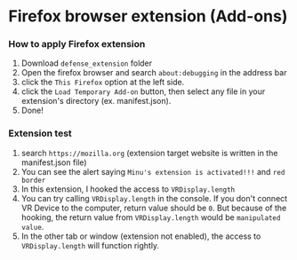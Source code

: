 # Firefox browser extension (Add-ons)
### How to apply Firefox extension
1. Download `defense_extension` folder
2. Open the firefox browser and search `about:debugging` in the address bar
3. click the `This Firefox` option at the left side.
4. click the `Load Temporary Add-on` button, then select any file in your extension's directory (ex. manifest.json).
5. Done!

### Extension test
1. search `https://mozilla.org` (extension target website is written in the manifest.json file)
2. You can see the alert saying `Minu's extension is activated!!!` and `red border`
3. In this extension, I hooked the access to `VRDisplay.length`
3. You can try calling `VRDisplay.length` in the console. If you don't connect VR Device to the computer, return value should be `0`. But because of the hooking, the return value from `VRDisplay.length` would be `manipulated value`.
4. In the other tab or window (extension not enabled), the access to `VRDisplay.length` will function rightly.


